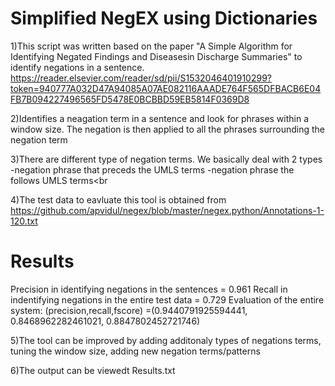 # Simplified NegEX using Dictionaries

1)This script was written based on the paper "A Simple Algorithm for Identifying Negated Findings and Diseasesin Discharge Summaries" to identify negations in a sentence.<br>
https://reader.elsevier.com/reader/sd/pii/S1532046401910299?token=940777A032D47A94085A07AE082116AAADE764F565DFBACB6E04FB7B094227496565FD5478E0BCBBD59EB5814F0369D8

2)Identifies a neagation term in a sentence and look for phrases within a window size. The negation is then applied to all the phrases surrounding the negation term <br>

3)There are different type of negation terms. We basically deal with 2 types
-negation phrase that preceds the UMLS terms
-negation phrase the follows UMLS terms<br

4)The test data to eavluate this tool is obtained from https://github.com/apvidul/negex/blob/master/negex.python/Annotations-1-120.txt <br>

# Results
Precision in identifying negations in the sentences = 0.961
Recall in indentifying negations in the entire test data = 0.729
Evaluation of the entire system:  (precision,recall,fscore) =(0.9440791925594441, 0.8468962282461021, 0.8847802452721746) <br>

5)The tool can be improved by adding additonaly types of negations terms, tuning the window size, adding new negation terms/patterns<br>

6)The output can be viewedt Results.txt

